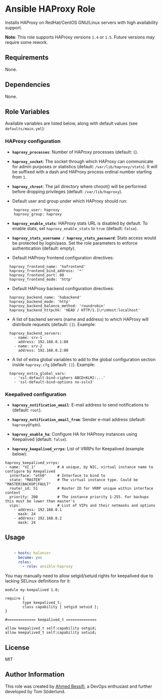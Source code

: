 # Ansible HAProxy Role

Installs HAProxy on RedHat/CentOS GNU/Linux servers with high availability support.

**Note**: This role supports HAProxy versions `1.4` or `1.5`. Future versions may require some rework.

## Requirements

None.

## Dependencies

None.

## Role Variables

Available variables are listed below, along with default values (see `defaults/main.yml`):

### HAProxy configuration

- **`haproxy_processes`**: Number of HAProxy processes (default: `1`).

- **`haproxy_socket`**: The socket through which HAProxy can communicate for admin purposes or statistics (default: `/var/lib/haproxy/stats`). It will be suffixed with a dash and HAProxy process ordinal number starting from `1`.

- **`haproxy_chroot`**: The jail directory where chroot() will be performed before dropping privileges (default: `/var/lib/haproxy`).

- Default user and group under which HAProxy should run:

```
    haproxy_user: haproxy
    haproxy_group: haproxy
```

- **`haproxy_enable_stats`**: HAProxy stats URL is disabled by default. To enable stats, set `haproxy_enable_stats` to `true` (default: `false`).

- **`haproxy_stats_username / haproxy_stats_password`**: Stats access would be protected by login/pass. Set the role parameters to enforce authentication (default: empty).

- Default HAProxy frontend configuration directives:

```
  haproxy_frontend_name: 'hafrontend'
  haproxy_frontend_bind_address: '*'
  haproxy_frontend_port: 80
  haproxy_frontend_mode: 'http'
```

- Default HAProxy backend configuration directives:

```
  haproxy_backend_name: 'habackend'
  haproxy_backend_mode: 'http'
  haproxy_backend_balance_method: 'roundrobin'
  haproxy_backend_httpchk: 'HEAD / HTTP/1.1\r\nHost:localhost'
```

- A list of backend servers (name and address) to which HAProxy will distribute requests (default: `[]`). Example:

```
  haproxy_backend_servers:
    - name: srv-1
      address: 192.168.0.1:80
    - name: srv-2
      address: 192.168.0.2:80
```

- A list of extra global variables to add to the global configuration section inside `haproxy.cfg` (default: `[]`). Example:

```
  haproxy_extra_global_vars:
    - 'ssl-default-bind-ciphers ABCD+KLMJ:...'
    - 'ssl-default-bind-options no-sslv3'
```

### Keepalived configuration

- **`haproxy_notification_email`**: E-mail address to send notifications to (default: `root`).

- **`haproxy_notification_email_from`**: Sender e-mail address (default: `haproxy@fqdn`).

- **`haproxy_enable_ha`**: Configure HA for HAProxy instances using Keepalived (default: `false`).

- **`haproxy_keepalived_vrrps`**: List of VRRPs for Keepalived (example below):

```
haproxy_keepalived_vrrps:
- name: "VI_1"			# A unique, by NIC, virtual instance name to configure by Keepalived
  interface: "eth0"		# Interface to bind to
  state: "MASTER"		# The virtual instance type. Could be "MASTER|BACKUP|FAULT"
  router_id: 51			# Router ID for VRRP unique within interface context
  priority: 200			# The instance priority 1-255. For backups this must be lower than master's
  vips:	    			# List of VIPs and their netmasks and options
    - address: 192.168.0.1
      mask: 24
    - address: 192.168.0.2
      mask: 24
```

## Usage

```yaml

    - hosts: balancer
      become: yes
      roles:
        - role: ansible-haproxy
```

You may manually need to allow setgid/setuid rights for keepalived due to lacking SELinux definitions for it:
```
module my-keepalived 1.0;

require {
        type keepalived_t;
        class capability { setgid setuid };
}

#============= keepalived_t ==============

allow keepalived_t self:capability setgid;
allow keepalived_t self:capability setuid;
```
## License

MIT

## Author Information

This role was created by [Ahmed
Bessifi](https://www.linkedin.com/in/abessifi), a DevOps enthusiast
and further developed by Tom Söderlund.
